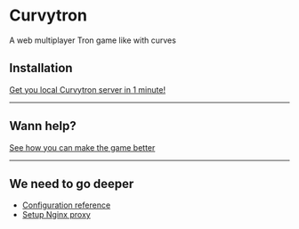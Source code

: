 Curvytron
=========

A web multiplayer Tron game like with curves

## Installation

[Get you local Curvytron server in 1 minute!](doc/installation.md)

---

## Wann help?

[See how you can make the game better](doc/contribution.md)

---

## We need to go deeper

* [Configuration reference](doc/configuration.md)
* [Setup Nginx proxy](doc/nginx-proxy.md)
